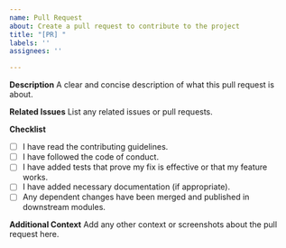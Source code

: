 ```yaml
---
name: Pull Request
about: Create a pull request to contribute to the project
title: "[PR] "
labels: ''
assignees: ''

---
```


**Description**
A clear and concise description of what this pull request is about.

**Related Issues**
List any related issues or pull requests.

**Checklist**
- [ ] I have read the contributing guidelines.
- [ ] I have followed the code of conduct.
- [ ] I have added tests that prove my fix is effective or that my feature works.
- [ ] I have added necessary documentation (if appropriate).
- [ ] Any dependent changes have been merged and published in downstream modules.

**Additional Context**
Add any other context or screenshots about the pull request here.
